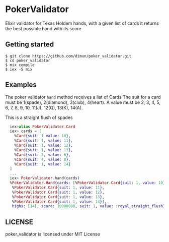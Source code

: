 # PokerValidator

Elixir validator for Texas Holdem hands, with a given list of cards it returns the best possible hand with its score

## Getting started

    $ git clone https://github.com/dimun/poker_validator.git
    $ cd poker_validator
    $ mix compile
    $ iex -S mix

## Examples
  The poker validator `hand` method receives a list of Cards
  The suit for a card must be 1(spade), 2(diamond), 3(club), 4(heart).
  A value must be 2, 3, 4, 5, 6, 7, 8, 9, 10, 11(J), 12(Q), 13(K), 14(A).

  This is a straight flush of spades
  ```Elixir
    iex>alias PokerValidator.Card
    iex> cards = [
      %Card{suit: 1 value: 10},
      %Card{suit: 1, value: 11},
      %Card{suit: 1, value: 12},
      %Card{suit: 1, value: 13},
      %Card{suit: 3, value: 6},
      %Card{suit: 4, value: 8},
      %Card{suit: 1, value: 14}
    ]
    ...
    iex> PokerValidator.hand(cards)
    %PokerValidator.Hand{cards: [%PokerValidator.Card{suit: 1, value: 10},
     %PokerValidator.Card{suit: 1, value: 11},
     %PokerValidator.Card{suit: 1, value: 12},
     %PokerValidator.Card{suit: 1, value: 13},
     %PokerValidator.Card{suit: 1, value: 14}],
     highs: [14], score: 10000000, suit: 1, value: :royal_straight_flush}
  ```

## LICENSE

poker_validator is licensed under MIT License
